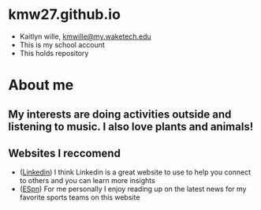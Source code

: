 # kmw27.github.io
- Kaitlyn wille, kmwille@my.waketech.edu
- This is my school account
- This holds repository

# About me
## My interests are doing activities outside and listening to music. I also love plants and animals!
## Websites I reccomend
  - ([Linkedin](https://www.linkedin.com/)) I think Linkedin is a great website to use to help you connect to others and you can learn more insights
  - ([ESpn](https://www.espn.com/)) For me personally I enjoy reading up on the latest news for my favorite sports teams on this website